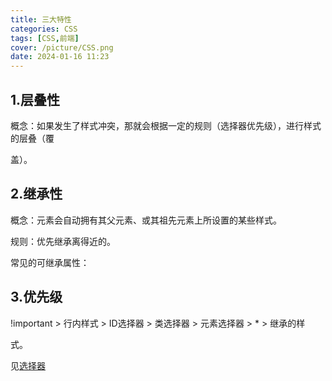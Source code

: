 ```yaml
---
title: 三大特性
categories: CSS
tags: [CSS,前端]
cover: /picture/CSS.png
date: 2024-01-16 11:23
---
```




## 1.层叠性

概念：如果发生了样式冲突，那就会根据一定的规则（选择器优先级），进行样式的层叠（覆

盖）。

## 2.继承性

概念：元素会自动拥有其父元素、或其祖先元素上所设置的某些样式。

规则：优先继承离得近的。

常见的可继承属性：

## 3.优先级

!important > 行内样式 > ID选择器 > 类选择器 > 元素选择器 > \* > 继承的样

式。

见[选择器](https://www.wolai.com/25UVVp5UwvamBJ4wpFEvFE "选择器")
